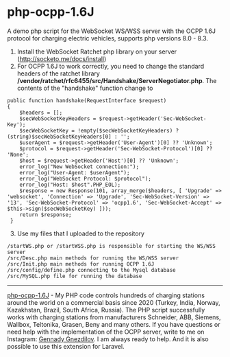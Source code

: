 # php-ocpp-1.6J
A demo php script for the WebSocket WS/WSS server with the OCPP 1.6J protocol for charging electric vehicles, supports php versions 8.0 - 8.3.

1. Install the WebSocket Ratchet php library on your server (http://socketo.me/docs/install)
2. For OCPP 1.6J to work correctly, you need to change the standard headers of the ratchet library
**/vendor/ratchet/rfc6455/src/Handshake/ServerNegotiator.php**. The contents of the "handshake" function change to
```
public function handshake(RequestInterface $request)
{
    $headers = [];
    $secWebSocketKeyHeaders = $request->getHeader('Sec-WebSocket-Key');
    $secWebSocketKey = !empty($secWebSocketKeyHeaders) ? (string)$secWebSocketKeyHeaders[0] : '';
    $userAgent = $request->getHeader('User-Agent')[0] ?? 'Unknown';
    $protocol = $request->getHeader('Sec-WebSocket-Protocol')[0] ?? 'None';
    $host = $request->getHeader('Host')[0] ?? 'Unknown';
    error_log("New WebSocket connection:");
    error_log("User-Agent: $userAgent");
    error_log("WebSocket Protocol: $protocol");
    error_log("Host: $host".PHP_EOL);
    $response = new Response(101, array_merge($headers, [ 'Upgrade' => 'websocket', 'Connection' => 'Upgrade', 'Sec-WebSocket-Version' => '13', 'Sec-WebSocket-Protocol' => 'ocpp1.6', 'Sec-WebSocket-Accept' => $this->sign($secWebSocketKey) ]));
    return $response;
 }

```
3. Use my files that I uploaded to the repository
```
/startWS.php or /startWSS.php is responsible for starting the WS/WSS server
/src/Desc.php main methods for running the WS/WSS server
/src/Init.php main methods for running OCPP 1.6J
/src/config/define.php connecting to the Mysql database
/src/MySQL.php file for running the database
```
----------
[php-ocpp-1.6J](https://github.com/gennadiygnezdilov/php-ocpp-1.6J) - My PHP code controls hundreds of charging stations around the world on a commercial basis since 2020 (Turkey, India, Norway, Kazakhstan, Brazil, South Africa, Russia). The PHP script successfully works with charging stations from manufacturers Schneider, ABB, Siemens, Wallbox, Teltonika, Grasen, Beny and many others. If you have questions or need help with the implementation of the OCPP server, write to me on Instagram: [Gennady Gnezdilov](https://www.instagram.com/gennadiy.gnezdilov/). I am always ready to help. And it is also possible to use this extension for Laravel.